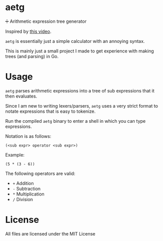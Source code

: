 # aetg
➗ Arithmetic expression tree generator

Inspired by [this video](https://www.youtube.com/watch?v=7tCNu4CnjVc).

`aetg` is essentially just a simple calculator with an annoying syntax.

This is mainly just a small project I made to get experience with making trees (and parsing) in Go.

# Usage
`aetg` parses arithmetic expressions into a tree of sub expressions that it then evaluates.

Since I am new to writing lexers/parsers, `aetg` uses a very strict format to notate expressions that is easy to tokenize.

Run the compiled `aetg` binary to enter a shell in which you can type expressions.

Notation is as follows:

`(<sub expr> operator <sub expr>)`

Example:

`(5 * (3 - 6))`

The following operators are valid:
* `+` Addition
* `-` Subtraction
* `*` Multiplication
* `/` Division

# License
All files are licensed under the MIT License
